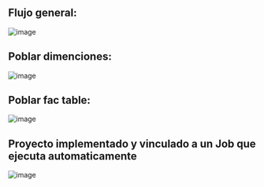## Flujo general:
![image](https://github.com/user-attachments/assets/302aa069-17e8-43a1-a98f-d2cb2a9a74af)

## Poblar dimenciones:
![image](https://github.com/user-attachments/assets/865764c6-ba77-4e7c-9201-0e6ad2e92ffa)

## Poblar fac table:
![image](https://github.com/user-attachments/assets/8f5a5b2e-11ce-49d1-abb2-d5e1ac642343)

## Proyecto implementado y vinculado a un Job que ejecuta automaticamente

![image](https://github.com/user-attachments/assets/cac415c6-4c27-449e-8caf-5d0a120ec5ac)

